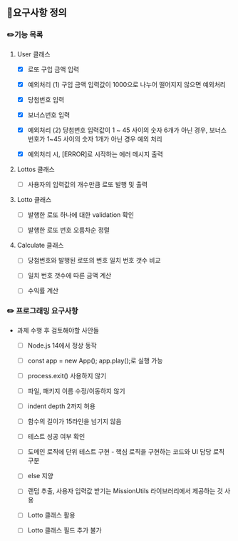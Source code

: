 ## :file_folder:요구사항 정의

### :pencil2:기능 목록

1. User 클래스

   - [x] 로또 구입 금액 입력

   - [x] 예외처리 (1) 구입 금액 입력값이 1000으로 나누어 떨어지지 않으면 예외처리

   - [x] 당첨번호 입력

   - [x] 보너스번호 입력

   - [x] 예외처리 (2) 당첨번호 입력값이 1 ~ 45 사이의 숫자 6개가 아닌 경우, 보너스 번호가 1~45 사이의 숫자 1개가 아닌 경우 예외 처리

   - [x] 예외처리 시, [ERROR]로 시작하는 에러 메시지 출력

2. Lottos 클래스

   - [ ] 사용자의 입력값의 개수만큼 로또 발행 및 출력

3. Lotto 클래스

   - [ ] 발행한 로또 하나에 대한 validation 확인

   - [ ] 발행한 로또 번호 오름차순 정렬

4. Calculate 클래스

   - [ ] 당첨번호와 발행된 로또의 번호 일치 번호 갯수 비교

   - [ ] 일치 번호 갯수에 따른 금액 계산

   - [ ] 수익률 계산

### :pencil2: 프로그래밍 요구사항

- 과제 수행 후 검토해야할 사안들

  - [ ] Node.js 14에서 정상 동작

  - [ ] const app = new App(); app.play();로 실행 가능

  - [ ] process.exit() 사용하지 않기

  - [ ] 파일, 패키지 이름 수정/이동하지 않기

  - [ ] indent depth 2까지 허용

  - [ ] 함수의 길이가 15라인을 넘기지 않음

  - [ ] 테스트 성공 여부 확인

  - [ ] 도메인 로직에 단위 테스트 구현 - 핵심 로직을 구현하는 코드와 UI 담당 로직 구분

  - [ ] else 지양

  - [ ] 랜덤 추출, 사용자 입력값 받기는 MissionUtils 라이브러리에서 제공하는 것 사용

  - [ ] Lotto 클래스 활용

  - [ ] Lotto 클래스 필드 추가 불가
